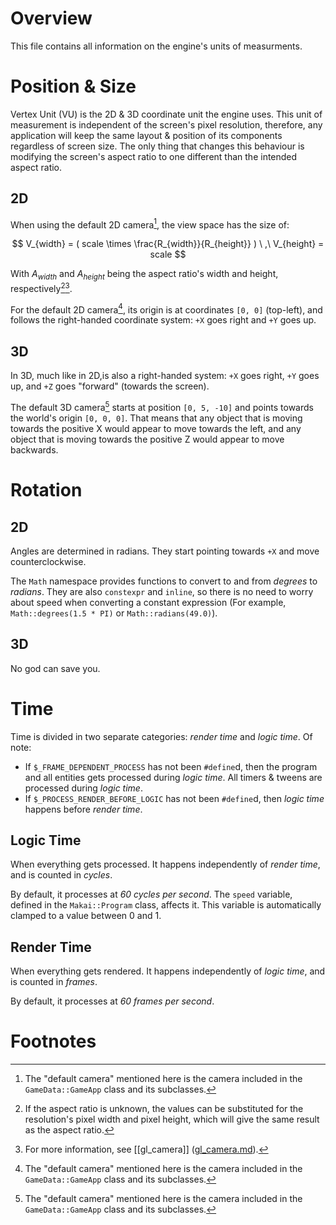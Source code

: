 # Overview

This file contains all information on the engine's units of measurments.

# Position & Size

Vertex Unit (VU) is the 2D & 3D coordinate unit the engine uses. This unit of measurement is independent of the screen's pixel resolution, therefore, any application will keep the same layout & position of its components regardless of screen size. The only thing that changes this behaviour is modifying the screen's aspect ratio to one different than the intended aspect ratio.

## 2D

When using the default 2D camera[^1], the view space has the size of:

$$
V_{width} = ( scale \times \frac{R_{width}}{R_{height}} )
\ ,\ 
V_{height} = scale
$$

With $A_{width}$ and $A_{height}$ being the aspect ratio's width and height, respectively[^2]<sup></sup>[^3].

For the default 2D camera[^1], its origin is at coordinates `[0, 0]` (top-left), and follows the right-handed coordinate system: `+X` goes right and `+Y` goes up.

## 3D

In 3D, much like in 2D,is also a right-handed system: `+X` goes right, `+Y` goes up, and `+Z` goes "forward" (towards the screen).

The default 3D camera[^1] starts at position `[0, 5, -10]` and points towards the world's origin `[0, 0, 0]`. That means that any object that is moving towards the positive X would appear to move towards the left, and any object that is moving towards the positive Z would appear to move backwards.

# Rotation

## 2D

Angles are determined in radians. They start pointing towards `+X` and move counterclockwise.

The `Math` namespace provides functions to convert to and from *degrees* to *radians*. They are also `constexpr` and `inline`, so there is no need to worry about speed when converting a constant expression (For example, `Math::degrees(1.5 * PI)` or `Math::radians(49.0)`).

## 3D

No god can save you.

# Time

Time is divided in two separate categories: *render time* and *logic time*. Of note:

- If `$_FRAME_DEPENDENT_PROCESS` has not been `#define`d, then the program and all entities gets processed during *logic time*. All timers & tweens are processed during *logic time*.
- If `$_PROCESS_RENDER_BEFORE_LOGIC` has not been `#define`d, then *logic time* happens before *render time*.

## Logic Time

When everything gets processed. It happens independently of *render time*, and is counted in *cycles*.

By default, it processes at *60 cycles per second*. The `speed` variable, defined in the `Makai::Program` class, affects it. This variable is automatically clamped to a value between 0 and 1.

## Render Time

When everything gets rendered. It happens independently of *logic time*, and is counted in *frames*.

By default, it processes at *60 frames per second*.

# Footnotes

[^1]: The "default camera" mentioned here is the camera included in the `GameData::GameApp` class and its subclasses.

[^2]: If the aspect ratio is unknown, the values can be substituted for the resolution's pixel width and pixel height, which will give the same result as the aspect ratio.

[^3]: For more information, see [[gl_camera]] \([gl_camera.md](../systems/graphical/gl_camera.md)\).